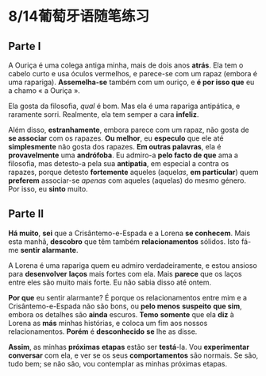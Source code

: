 # 8/14葡萄牙语随笔练习

## Parte I

A Ouriça é uma colega antiga minha, mais de dois anos **atrás**. Ela tem o cabelo curto e usa óculos vermelhos, e parece-se com um rapaz (embora é uma rapariga).
**Assemelha-se** também com um ouriço, e **é por isso que** eu a chamo « a Ouriça ».

Ela gosta da filosofia, *qual* é bom. Mas ela é uma rapariga antipática, e raramente sorri. Realmente, ela tem semper a cara **infeliz**.

Além disso, **estranhamente**, embora parece com um rapaz, não gosta de **se associar** com os rapazes. **Ou melhor**, eu **especulo** que ele até **simplesmente** não gosta dos rapazes.
**Em outras palavras**, ela é **provavelmente** uma **andrófoba**. Eu admiro-a **pelo facto de que** ama a filosofia, mas detesto-a pela sua **antipatia**, em especial a contra os rapazes,
porque detesto **fortemente** aqueles (aquel*as*, **em particular**) quem **preferem** associar-se *apenas* com aqueles (aquelas) do mesmo género. Por isso, eu **sinto** muito.

## Parte II

**Há muito**, **sei** que a Crisântemo-e-Espada e a Lorena **se conhecem**. Mais esta manhã, **descobro** que têm também **relacionamentos** sólidos. Isto fá-me **sentir** **alarmante**.

A Lorena é uma rapariga quem eu admiro verdadeiramente, e estou ansioso para **desenvolver** **laços** mais fortes com ela. Mais **parece** que os laços entre eles são muito mais forte.
Eu não sabia disso até ontem.

**Por que** eu sentir alarmante? É porque os relacionamentos entre mim e a Crisântemo-e-Espada não são bons, ou **pelo menos** **suspeito** **que sim**, embora os detalhes são **ainda** escuros.
**Temo** **somente** que ela **diz** à Lorena as **más** minhas histórias, e coloca um fim aos nossos relacionamentos. **Porém** é **desconhecido** **se** lhe as disse.

**Assim**, as minhas **próximas** **etapas** estão ser **testá**-la. Vou **experimentar** **conversar** com ela, e ver se os seus **comportamentos** são normais.
Se são, tudo bem; se não são, vou contemplar as minhas próximas etapas.
